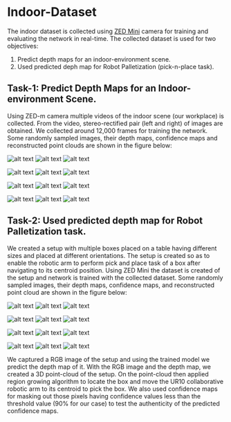 # Indoor-Dataset

The indoor dataset is collected using [ZED Mini](https://www.stereolabs.com/developers/release/) camera for training and evaluating the network in real-time. The collected dataset is used for two objectives:
1. Predict depth maps for an indoor-environment scene.
2. Used predicted deph map for Robot Palletization (pick-n-place task).

## Task-1: Predict Depth Maps for an Indoor-environment Scene.
Using ZED-m camera multiple videos of the indoor scene (our workplace) is collected. From the video, stereo-rectified pair (left and right) of images are obtained. We collected around 12,000 frames for training the network. Some randomly sampled images, their depth maps, confidence maps and reconstructed point clouds are shown in the figure below:

![alt text](https://github.com/vbhutani/Indoor-Dataset/blob/master/Sample-Images/1.png) 
![alt text](https://github.com/vbhutani/Indoor-Dataset/blob/master/Sample-Images/2.png)
![alt text](https://github.com/vbhutani/Indoor-Dataset/blob/master/Sample-Images/4.png)

![alt text](https://github.com/vbhutani/Indoor-Dataset/blob/master/Sample-Images/1_d.png)
![alt text](https://github.com/vbhutani/Indoor-Dataset/blob/master/Sample-Images/2_d.png)
![alt text](https://github.com/vbhutani/Indoor-Dataset/blob/master/Sample-Images/4_d.png)

![alt text](https://github.com/vbhutani/Indoor-Dataset/blob/master/Sample-Images/1_c.png)
![alt text](https://github.com/vbhutani/Indoor-Dataset/blob/master/Sample-Images/2_c.png)
![alt text](https://github.com/vbhutani/Indoor-Dataset/blob/master/Sample-Images/4_c.png)

![alt text](https://github.com/vbhutani/Indoor-Dataset/blob/master/Sample-Images/1_pc.jpg)
![alt text](https://github.com/vbhutani/Indoor-Dataset/blob/master/Sample-Images/2_pc.jpg)
![alt text](https://github.com/vbhutani/Indoor-Dataset/blob/master/Sample-Images/4_pc.jpg)

## Task-2: Used predicted depth map for Robot Palletization task.
We created a setup with multiple boxes placed on a table having different sizes and placed at different orientations. The setup is created so as to enable the robotic arm to perform pick and place task of a box after navigating to its centroid position. Using ZED Mini the dataset is created of the setup and network is trained with the collected dataset. Some randomly sampled images, their depth maps, confidence maps, and reconstructed point cloud are shown in the figure below:

![alt text](https://github.com/vbhutani/Indoor-Dataset/blob/master/Sample-Images/Setup_images/1.png)
![alt text](https://github.com/vbhutani/Indoor-Dataset/blob/master/Sample-Images/Setup_images/11.png)
![alt text](https://github.com/vbhutani/Indoor-Dataset/blob/master/Sample-Images/Setup_images/13.png)

![alt text](https://github.com/vbhutani/Indoor-Dataset/blob/master/Sample-Images/Setup_images/1_d.png)
![alt text](https://github.com/vbhutani/Indoor-Dataset/blob/master/Sample-Images/Setup_images/11_d.png)
![alt text](https://github.com/vbhutani/Indoor-Dataset/blob/master/Sample-Images/Setup_images/13_d.png)


![alt text](https://github.com/vbhutani/Indoor-Dataset/blob/master/Sample-Images/Setup_images/1_c.png)
![alt text](https://github.com/vbhutani/Indoor-Dataset/blob/master/Sample-Images/Setup_images/11_c.png)
![alt text](https://github.com/vbhutani/Indoor-Dataset/blob/master/Sample-Images/Setup_images/13_c.png)

![alt text](https://github.com/vbhutani/Indoor-Dataset/blob/master/Sample-Images/Setup_images/1_p.png)
![alt text](https://github.com/vbhutani/Indoor-Dataset/blob/master/Sample-Images/Setup_images/11_p.png)
![alt text](https://github.com/vbhutani/Indoor-Dataset/blob/master/Sample-Images/Setup_images/13_p.png)

We captured a RGB image of the setup and using the trained model we predict the depth map of it. With the RGB image and the depth map, we created a 3D point-cloud of the setup. On the point-cloud then applied region growing algorithm to locate the box and move the UR10 collaborative robotic arm to its centroid to pick the box. We also used confidence maps for masking out those pixels having confidence values less than the threshold value (90% for our case) to test the authenticity of the predicted confidence maps.
